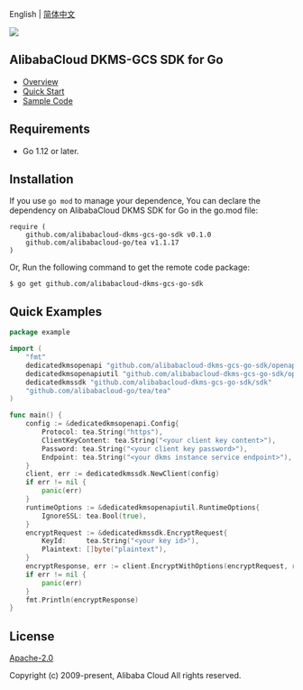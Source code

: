 English | [简体中文](README-CN.md)

![](https://aliyunsdk-pages.alicdn.com/icons/AlibabaCloud.svg)

## AlibabaCloud DKMS-GCS SDK for Go

- [Overview](https://www.alibabacloud.com/help/doc-detail/311016.htm)
- [Quick Start](https://www.alibabacloud.com/help/doc-detail/311368.htm)
- [Sample Code](/example)

## Requirements

- Go 1.12 or later.

## Installation

If you use `go mod` to manage your dependence, You can declare the dependency on AlibabaCloud DKMS SDK for Go in the go.mod file:

```text
require (
	github.com/alibabacloud-dkms-gcs-go-sdk v0.1.0
	github.com/alibabacloud-go/tea v1.1.17
)
```
Or, Run the following command to get the remote code package:
```shell
$ go get github.com/alibabacloud-dkms-gcs-go-sdk
```

## Quick Examples
```go
package example

import (
	"fmt"
	dedicatedkmsopenapi "github.com/alibabacloud-dkms-gcs-go-sdk/openapi"
	dedicatedkmsopenapiutil "github.com/alibabacloud-dkms-gcs-go-sdk/openapi-util"
	dedicatedkmssdk "github.com/alibabacloud-dkms-gcs-go-sdk/sdk"
	"github.com/alibabacloud-go/tea/tea"
)

func main() {
    config := &dedicatedkmsopenapi.Config{
		Protocol: tea.String("https"),
		ClientKeyContent: tea.String("<your client key content>"),
		Password: tea.String("<your client key password>"),
		Endpoint: tea.String("<your dkms instance service endpoint>"),
	}
	client, err := dedicatedkmssdk.NewClient(config)
	if err != nil {
		panic(err)
	}
	runtimeOptions := &dedicatedkmsopenapiutil.RuntimeOptions{
		IgnoreSSL: tea.Bool(true),
	}
	encryptRequest := &dedicatedkmssdk.EncryptRequest{
		KeyId:     tea.String("<your key id>"),
		Plaintext: []byte("plaintext"),
	}
	encryptResponse, err := client.EncryptWithOptions(encryptRequest, runtimeOptions)
	if err != nil {
		panic(err)
	}
	fmt.Println(encryptResponse)
}
```

## License

[Apache-2.0](http://www.apache.org/licenses/LICENSE-2.0)

Copyright (c) 2009-present, Alibaba Cloud All rights reserved.
